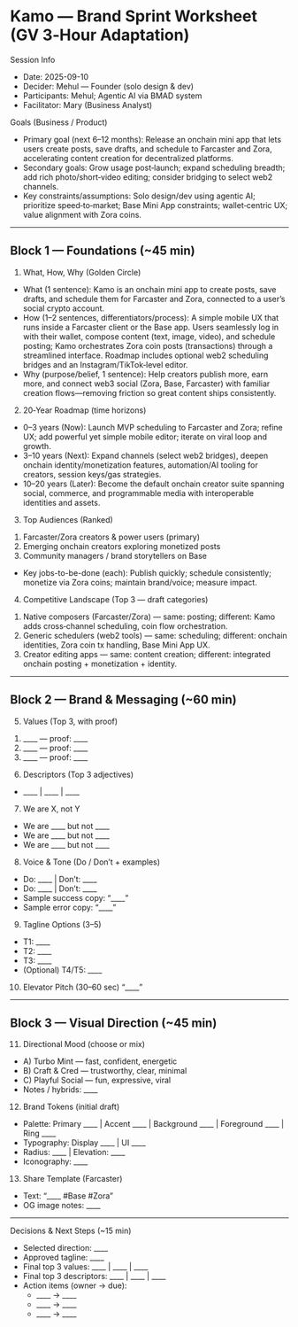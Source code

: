 # Kamo — Brand Sprint Worksheet (GV 3‑Hour Adaptation)

Session Info
- Date: 2025-09-10
- Decider: Mehul — Founder (solo design & dev)
- Participants: Mehul; Agentic AI via BMAD system
- Facilitator: Mary (Business Analyst)

Goals (Business / Product)
- Primary goal (next 6–12 months): Release an onchain mini app that lets users create posts, save drafts, and schedule to Farcaster and Zora, accelerating content creation for decentralized platforms.
- Secondary goals: Grow usage post‑launch; expand scheduling breadth; add rich photo/short‑video editing; consider bridging to select web2 channels.
- Key constraints/assumptions: Solo design/dev using agentic AI; prioritize speed‑to‑market; Base Mini App constraints; wallet‑centric UX; value alignment with Zora coins.

---

## Block 1 — Foundations (~45 min)

1) What, How, Why (Golden Circle)
- What (1 sentence): Kamo is an onchain mini app to create posts, save drafts, and schedule them for Farcaster and Zora, connected to a user’s social crypto account.
- How (1–2 sentences, differentiators/process): A simple mobile UX that runs inside a Farcaster client or the Base app. Users seamlessly log in with their wallet, compose content (text, image, video), and schedule posting; Kamo orchestrates Zora coin posts (transactions) through a streamlined interface. Roadmap includes optional web2 scheduling bridges and an Instagram/TikTok‑level editor.
- Why (purpose/belief, 1 sentence): Help creators publish more, earn more, and connect web3 social (Zora, Base, Farcaster) with familiar creation flows—removing friction so great content ships consistently.

2) 20‑Year Roadmap (time horizons)
- 0–3 years (Now): Launch MVP scheduling to Farcaster and Zora; refine UX; add powerful yet simple mobile editor; iterate on viral loop and growth.
- 3–10 years (Next): Expand channels (select web2 bridges), deepen onchain identity/monetization features, automation/AI tooling for creators, session keys/gas strategies.
- 10–20 years (Later): Become the default onchain creator suite spanning social, commerce, and programmable media with interoperable identities and assets.

3) Top Audiences (Ranked)
1. Farcaster/Zora creators & power users (primary)
2. Emerging onchain creators exploring monetized posts
3. Community managers / brand storytellers on Base
- Key jobs-to-be-done (each): Publish quickly; schedule consistently; monetize via Zora coins; maintain brand/voice; measure impact.

4) Competitive Landscape (Top 3 — draft categories)
1. Native composers (Farcaster/Zora) — same: posting; different: Kamo adds cross‑channel scheduling, coin flow orchestration.
2. Generic schedulers (web2 tools) — same: scheduling; different: onchain identities, Zora coin tx handling, Base Mini App UX.
3. Creator editing apps — same: content creation; different: integrated onchain posting + monetization + identity.

---

## Block 2 — Brand & Messaging (~60 min)

5) Values (Top 3, with proof)
1. ____ — proof: ____
2. ____ — proof: ____
3. ____ — proof: ____

6) Descriptors (Top 3 adjectives)
- ____ | ____ | ____

7) We are X, not Y
- We are ____ but not ____
- We are ____ but not ____
- We are ____ but not ____

8) Voice & Tone (Do / Don’t + examples)
- Do: ____ | Don’t: ____
- Do: ____ | Don’t: ____
- Sample success copy: “____”
- Sample error copy: “____”

9) Tagline Options (3–5)
- T1: ____
- T2: ____
- T3: ____
- (Optional) T4/T5: ____

10) Elevator Pitch (30–60 sec)
“____”

---

## Block 3 — Visual Direction (~45 min)

11) Directional Mood (choose or mix)
- A) Turbo Mint — fast, confident, energetic
- B) Craft & Cred — trustworthy, clear, minimal
- C) Playful Social — fun, expressive, viral
- Notes / hybrids: ____

12) Brand Tokens (initial draft)
- Palette: Primary ____ | Accent ____ | Background ____ | Foreground ____ | Ring ____
- Typography: Display ____ | UI ____
- Radius: ____ | Elevation: ____
- Iconography: ____

13) Share Template (Farcaster)
- Text: “____ <link> #Base #Zora”
- OG image notes: ____

---

Decisions & Next Steps (~15 min)
- Selected direction: ____
- Approved tagline: ____
- Final top 3 values: ____ | ____ | ____
- Final top 3 descriptors: ____ | ____ | ____
- Action items (owner → due):
  - ____ → ____
  - ____ → ____
  - ____ → ____
